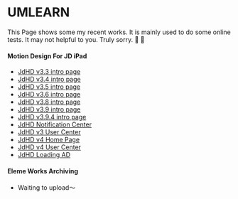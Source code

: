 # UMLEARN
This Page shows some my recent works. It is mainly used to do some online tests. It may not helpful to you. Truly sorry. 🙏 🙏

#### Motion Design For JD iPad
- [JdHD v3.3 intro page][1]
- [JdHD v3.4 intro page][2]
- [JdHD v3.5 intro page][3]
- [JdHD v3.6 intro page][4]
- [JdHD v3.8 intro page][5]
- [JdHD v3.9 intro page][6]
- [JdHD v3.9.4 intro page][7]
- [JdHD Notification Center][8]
- [JdHD v3 User Center][9]
- [JdHD v4 Home Page][10]
- [JdHD v4 User Center][11]
- [JdHD Loading AD][12]

#### Eleme Works Archiving
- Waiting to upload～

[1]:	https://umlearn.github.io/jd/jd33
[2]:	https://umlearn.github.io/jd/jd34
[3]:	https://umlearn.github.io/jd/jd35
[4]:	https://umlearn.github.io/jd/jd36
[5]:	https://umlearn.github.io/jd/jd38
[6]:	https://umlearn.github.io/jd/jd39
[7]:	https://umlearn.github.io/jd/jd394
[8]:	https://umlearn.github.io/jd/jdnotifications
[9]:	https://umlearn.github.io/jd/jdv3usercenter
[10]:	https://umlearn.github.io/jd/jdv4homepage
[11]:	https://umlearn.github.io/jd/jdv4usercenter
[12]:	https://umlearn.github.iojd/jdloadingad
